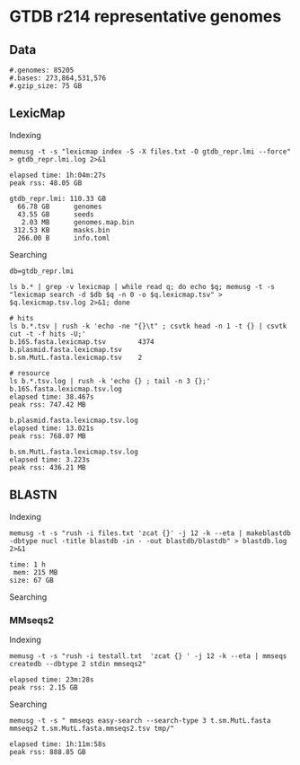 # GTDB r214 representative genomes

## Data

    #.genomes: 85205
    #.bases: 273,864,531,576
    #.gzip_size: 75 GB

## LexicMap

Indexing

    memusg -t -s "lexicmap index -S -X files.txt -O gtdb_repr.lmi --force" > gtdb_repr.lmi.log 2>&1

    elapsed time: 1h:04m:27s
    peak rss: 48.05 GB

    gtdb_repr.lmi: 110.33 GB
      66.78 GB      genomes
      43.55 GB      seeds
       2.03 MB      genomes.map.bin
     312.53 KB      masks.bin
      266.00 B      info.toml

Searching

    db=gtdb_repr.lmi

    ls b.* | grep -v lexicmap | while read q; do echo $q; memusg -t -s "lexicmap search -d $db $q -n 0 -o $q.lexicmap.tsv" > $q.lexicmap.tsv.log 2>&1; done

    # hits
    ls b.*.tsv | rush -k 'echo -ne "{}\t" ; csvtk head -n 1 -t {} | csvtk cut -t -f hits -U;'
    b.16S.fasta.lexicmap.tsv        4374
    b.plasmid.fasta.lexicmap.tsv
    b.sm.MutL.fasta.lexicmap.tsv    2

    # resource
    ls b.*.tsv.log | rush -k 'echo {} ; tail -n 3 {};'
    b.16S.fasta.lexicmap.tsv.log
    elapsed time: 38.467s
    peak rss: 747.42 MB

    b.plasmid.fasta.lexicmap.tsv.log
    elapsed time: 13.021s
    peak rss: 768.07 MB

    b.sm.MutL.fasta.lexicmap.tsv.log
    elapsed time: 3.223s
    peak rss: 436.21 MB


## BLASTN

Indexing

    memusg -t -s "rush -i files.txt 'zcat {}' -j 12 -k --eta | makeblastdb -dbtype nucl -title blastdb -in - -out blastdb/blastdb" > blastdb.log 2>&1

    time: 1 h
     mem: 215 MB
    size: 67 GB

Searching

### MMseqs2

Indexing

    memusg -t -s "rush -i testall.txt  'zcat {} ' -j 12 -k --eta | mmseqs createdb --dbtype 2 stdin mmseqs2"

    elapsed time: 23m:28s
    peak rss: 2.15 GB

Searching

    memusg -t -s " mmseqs easy-search --search-type 3 t.sm.MutL.fasta mmseqs2 t.sm.MutL.fasta.mmseqs2.tsv tmp/"

    elapsed time: 1h:11m:58s
    peak rss: 888.85 GB
